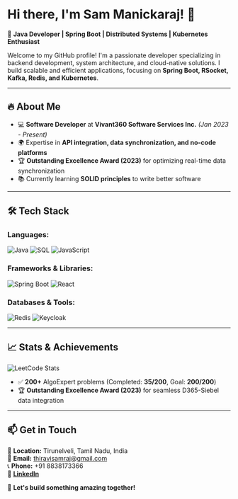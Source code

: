 # Hi there, I'm Sam Manickaraj! 👋

🚀 **Java Developer | Spring Boot | Distributed Systems | Kubernetes Enthusiast**

Welcome to my GitHub profile! I'm a passionate developer specializing in backend development, system architecture, and cloud-native solutions. I build scalable and efficient applications, focusing on **Spring Boot, RSocket, Kafka, Redis, and Kubernetes**. 

---

## 🔥 About Me
- 💻 **Software Developer** at **Vivant360 Software Services Inc.** *(Jan 2023 - Present)*
- 🌍 Expertise in **API integration, data synchronization, and no-code platforms**
- 🏆 **Outstanding Excellence Award (2023)** for optimizing real-time data synchronization
- 📚 Currently learning **SOLID principles** to write better software

---

## 🛠️ Tech Stack
### **Languages:**  
![Java](https://img.shields.io/badge/Java-ED8B00?style=for-the-badge&logo=openjdk&logoColor=white) ![SQL](https://img.shields.io/badge/SQL-4479A1?style=for-the-badge&logo=postgresql&logoColor=white) ![JavaScript](https://img.shields.io/badge/JavaScript-F7DF1E?style=for-the-badge&logo=javascript&logoColor=black)  

### **Frameworks & Libraries:**  
![Spring Boot](https://img.shields.io/badge/Spring%20Boot-6DB33F?style=for-the-badge&logo=springboot&logoColor=white) ![React](https://img.shields.io/badge/React-61DAFB?style=for-the-badge&logo=react&logoColor=black)  

### **Databases & Tools:**  
![Redis](https://img.shields.io/badge/Redis-DC382D?style=for-the-badge&logo=redis&logoColor=white) ![Keycloak](https://img.shields.io/badge/Keycloak-35495E?style=for-the-badge&logo=keycloak&logoColor=white)  

---

## 📈 Stats & Achievements
![LeetCode Stats](https://leetcard.jacoblin.cool/tsam3366?theme=forest&font=Alegreya%20Sans)

- ✅ **200+** AlgoExpert problems (Completed: **35/200**, Goal: **200/200**)
- 🏆 **Outstanding Excellence Award (2023)** for seamless D365-Siebel data integration

---

## 📫 Get in Touch
📍 **Location:** Tirunelveli, Tamil Nadu, India  
📧 **Email:** [thiravisamraj@gmail.com](mailto:thiravisamraj@gmail.com)  
📞 **Phone:** +91 8838173366  
🔗 **[LinkedIn](https://www.linkedin.com/in/tsam3366/)**  

🚀 **Let's build something amazing together!**

